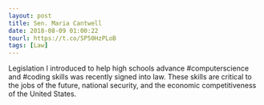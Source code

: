 ```yaml
---
layout: post
title: Sen. Maria Cantwell
date: 2018-08-09 01:00:22
tourl: https://t.co/5P50HzPLoB
tags: [Law]
---
```

Legislation I introduced to help high schools advance #computerscience and #coding skills was recently signed into law. These skills are critical to the jobs of the future, national security, and the economic competitiveness of the United States.